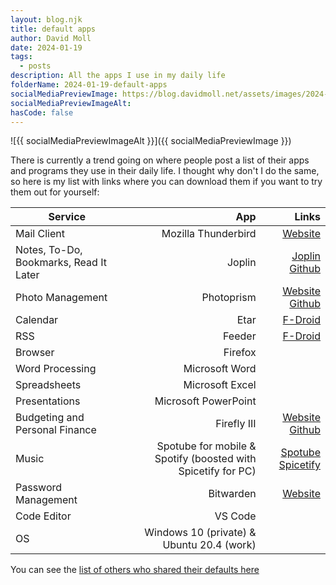 ```yaml
---
layout: blog.njk
title: default apps
author: David Moll
date: 2024-01-19
tags:
  - posts
description: All the apps I use in my daily life
folderName: 2024-01-19-default-apps
socialMediaPreviewImage: https://blog.davidmoll.net/assets/images/2024-01-19-default-apps/cover.png
socialMediaPreviewImageAlt:
hasCode: false
---
```


![{{ socialMediaPreviewImageAlt }}]({{ socialMediaPreviewImage }})

There is currently a trend going on where people post a list of their apps and programs they use in their daily life. I thought why don't I do the same, so here is my list with links where you can download them if you want to try them out for yourself:

| Service                               | App                                              | Links                                                                                      |
| ------------------------------------- |--------:| ---------: |
| Mail Client                           | Mozilla Thunderbird                              | [Website](https://www.thunderbird.net/en-US/)                                              |
| Notes, To-Do, Bookmarks, Read It Later | Joplin                                         | [Joplin](https://joplinapp.org/) [Github](https://github.com/laurent22/joplin/) |
| Photo Management                      | Photoprism                                       | [Website](https://www.photoprism.app/) [Github](https://github.com/photoprism/photoprism)  |
| Calendar                              | Etar                                             | [F-Droid](https://f-droid.org/packages/ws.xsoh.etar/)                                      |
| RSS                                   | Feeder                                           | [F-Droid](https://f-droid.org/en/packages/com.nononsenseapps.feeder/)                      |
| Browser                               | Firefox                                          |                                                                                           |
| Word Processing                       | Microsoft Word                                   |                                                                                           |
| Spreadsheets                          | Microsoft Excel                                  |                                                                                           |
| Presentations                         | Microsoft PowerPoint                             |                                                                                           |
| Budgeting and Personal Finance        | Firefly III                                      | [Website](https://www.firefly-iii.org/) [Github](https://github.com/firefly-iii/firefly-iii) |
| Music                                 | Spotube for mobile & Spotify (boosted with Spicetify for PC) | [Spotube](https://github.com/KRTirtho/spotube) [Spicetify](https://github.com/spicetify)   |
| Password Management                   | Bitwarden                                        | [Website](https://bitwarden.com/)                                                           |
| Code Editor                           | VS Code                                          |                                                                                           |
| OS                                    | Windows 10 (private) & Ubuntu 20.4 (work)         |                                                                                           |

You can see the [list of others who shared their defaults here](https://defaults.rknight.me/)
